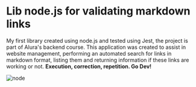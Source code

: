 # Lib node.js for validating markdown links



My first library created using node.js and tested using Jest, the project is part of Alura's backend course.
This application was created to assist in website management, performing an automated search for links in markdown format, listing them and returning information if these links are working or not. **Execution, correction, repetition. Go Dev!**

![node](https://user-images.githubusercontent.com/101581676/185799438-3b1deb61-43fe-44e8-8ab5-d21bc94c67e5.jpg)

